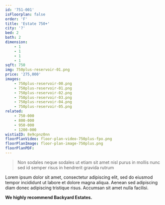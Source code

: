 ```yaml
---
id: '751-001'
isFloorplan: false
order: 'F'
title: 'Estate 750+'
city: '?'
bed: 2
bath: 2
dimension:
    - 1
    - 1
    - 1
    - 1
sqft: 750
img: 750plus-reservoir-01.png
price: '275,000'
images:
    - 750plus-reservoir-00.png
    - 750plus-reservoir-01.png
    - 750plus-reservoir-02.png
    - 750plus-reservoir-03.png
    - 750plus-reservoir-04.png
    - 750plus-reservoir-05.png
related:
    - 750-000
    - 800-000
    - 950-000
    - 1200-000
wistiaID: 8e9cpnz0nn
floorPlanVideo: floor-plan-video-750plus-fpo.png
floorPlanImage: floor-plan-image-750plus.png
floorPlanPDF:
---
```


> Non sodales neque sodales ut etiam sit amet nisl purus in mollis nunc sed id semper risus in hendrerit gravida rutrum

Lorem ipsum dolor sit amet, consectetur adipiscing elit, sed do eiusmod tempor incididunt ut labore et dolore magna aliqua. Aenean sed adipiscing diam donec adipiscing tristique risus. Accumsan sit amet nulla facilisi.

**We highly recommend Backyard Estates.**
